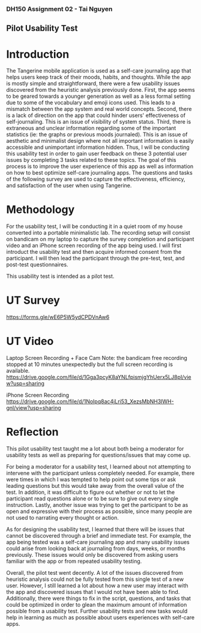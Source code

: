 ### DH150 Assignment 02 - Tai Nguyen

## Pilot Usability Test

# Introduction
The Tangerine mobile application is used as a self-care journaling app that helps users keep track of their moods, habits, and thoughts. While the app is mostly simple and straightforward, there were a few usability issues discovered from the heuristic analysis previously done. First, the app seems to be geared towards a younger generation as well as a less formal setting due to some of the vocabulary and emoji icons used. This leads to a mismatch between the app system and real world concepts. Second, there is a lack of direction on the app that could hinder users' effectiveness of self-journaling. This is an issue of visibility of system status. Third, there is extraneous and unclear information regarding some of the important statistics (ie: the graphs or previous moods journaled). This is an issue of aesthetic and minimalist design where not all important information is easily accessible and unimportant information hidden. Thus, I will be conducting this usability test in order to gain user feedback on these 3 potential user issues by completing 3 tasks related to these topics. The goal of this process is to improve the user experience of this app as well as information on how to best optimize self-care journaling apps. The questions and tasks of the following survey are used to capture the effectiveness, efficiency, and satisfaction of the user when using Tangerine. 

# Methodology
For the usability test, I will be conducting it in a quiet room of my house converted into a portable minimalistic lab. The recording setup will consist on bandicam on my laptop to capture the survey completion and participant video and an iPhone screen recording of the app being used. I will first introduct the usability test and then acquire informed consent from the participant. I will then lead the participant through the pre-test, test, and post-test questionnaires.

This usability test is intended as a pilot test. 

# UT Survey
https://forms.gle/wE6P5W5ydCPDVnAw6

# UT Video
Laptop Screen Recording + Face Cam
Note: the bandicam free recording stopped at 10 minutes unexpectedly but the full screen recording is available.
https://drive.google.com/file/d/1Gga3pcyK8aYNLfpismjgYhUerx5LJ8pI/view?usp=sharing

iPhone Screen Recording
https://drive.google.com/file/d/1NoIpq8ac4jLri53_XezsMbNH3IWH-gnl/view?usp=sharing

# Reflection
This pilot usability test taught me a lot about both being a moderator for usability tests as well as preparing for questions/issues that may come up. 

For being a moderator for a usability test, I learned about not attempting to intervene with the participant unless completely needed. For example, there were times in which I was tempted to help point out some tips or ask leading questions but this would take away from the overall value of the test. In addition, it was difficult to figure out whether or not to let the participant read questions alone or to be sure to give out every single instruction. Lastly, another issue was trying to get the participant to be as open and expressive with their process as possible, since many people are not used to narrating every thought or action. 

As for designing the usability test, I learned that there will be issues that cannot be discovered through a brief and immediate test. For example, the app being tested was a self-care journaling app and many usability issues could arise from looking back at journaling from days, weeks, or months previously. These issues would only be discovered from asking users familiar with the app or from repeated usability testing. 

Overall, the pilot test went decently. A lot of the issues discovered from heuristic analysis could not be fully tested from this single test of a new user. However, I still learned a lot about how a new user may interact with the app and discovered issues that I would not have been able to find. Additionally, there were things to fix in the script, questions, and tasks that could be optimized in order to glean the maximum amount of information possible from a usability test. Further usability tests and new tasks would help in learning as much as possible about users experiences with self-care apps. 


